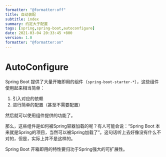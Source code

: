 ```yaml
---
formatter: "@formatter:off"
title: 自动装配 
subtitle: index 
summary: 约定大于配置 
tags: [spring,spring-boot,autoconfigure] 
date: 2021-03-04 20:33:45 +800 
version: 1.0
formatter: "@formatter:on"
---
```


# AutoConfigure

Spring Boot 提供了大量开箱即用的组件（`spring-boot-starter-*`），这些组件使用起来相当简单：

1. 引入对应的依赖
2. 进行简单的配置（甚至不需要配置）

然后就可以使用组件提供的功能了。

那么，这些组件是如何被Spring容器加载的呢？有人可能会说：“Spring Boot 本来就是Spring的项目，当然可以被Spring加载了”。这句话听上去好像没有什么不对的，但是，实际上并不是这样的。

Spring Boot 开箱即用的特性要归功于Spring强大的可扩展性。

